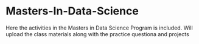 # Masters-In-Data-Science
Here the activities in the Masters in Data Science Program is included.
Will upload the class materials along with the practice questiona and projects

